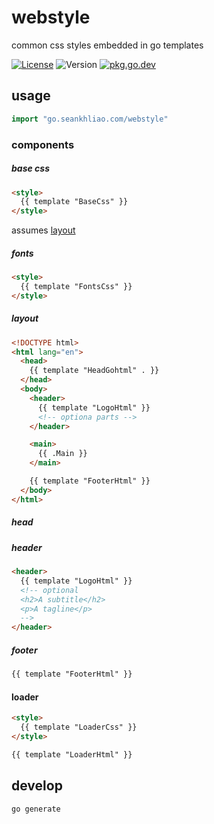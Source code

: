 # webstyle

common css styles embedded in go templates

[![License](https://img.shields.io/github/license/seankhliao/webstyle.svg?style=flat-square)](LICENSE)
![Version](https://img.shields.io/github/v/tag/seankhliao/webstyle?sort=semver&style=flat-square)
[![pkg.go.dev](http://img.shields.io/badge/godoc-reference-blue.svg?style=flat-square)](https://pkg.go.dev/go.seankhliao.com/webstyle)

## usage

```go
import "go.seankhliao.com/webstyle"
```

### components

##### base css

```html
<style>
  {{ template "BaseCss" }}
</style>
```

assumes [layout](#layout)

##### fonts

```html
<style>
  {{ template "FontsCss" }}
</style>
```

##### layout

```html
<!DOCTYPE html>
<html lang="en">
  <head>
    {{ template "HeadGohtml" . }}
  </head>
  <body>
    <header>
      {{ template "LogoHtml" }}
      <!-- optiona parts -->
    </header>

    <main>
      {{ .Main }}
    </main>

    {{ template "FooterHtml" }}
  </body>
</html>
```

##### head

##### header

```html
<header>
  {{ template "LogoHtml" }}
  <!-- optional
  <h2>A subtitle</h2>
  <p>A tagline</p>
  -->
</header>
```

##### footer

```html
{{ template "FooterHtml" }}
```

#### loader

```html
<style>
  {{ template "LoaderCss" }}
</style>

{{ template "LoaderHtml" }}
```

## develop

```sh
go generate
```
